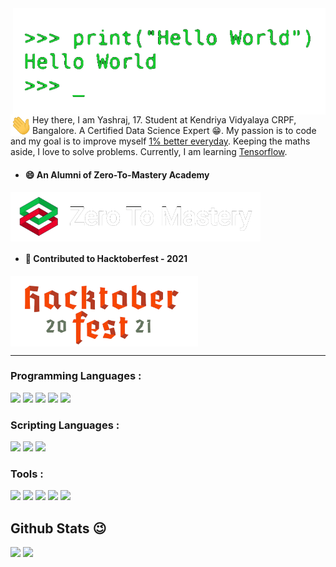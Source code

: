 <img align="right" width=500 src="./assets/Hello.gif">
<br />

<img align="left" width="35px" src="./assets/Hi.gif">Hey there, I am Yashraj, 17. Student at Kendriya Vidyalaya CRPF, Bangalore. A Certified Data Science Expert 😁. 
My passion is to code and my goal is to improve myself [1% better everyday](https://github.com/yashraj2003e/yashraj2003e/blob/main/assets/1%25-better.png). Keeping the maths aside, I love to solve problems. Currently, I am learning [Tensorflow](https://www.tensorflow.org/).

<p>
  
  - <h4>😄 An Alumni of Zero-To-Mastery Academy</h4>
  <a href="https://zerotomastery.io/"> <img align="center" width=400 src="./assets/ZTM.png"> </a>

  - <h4>🥳 Contributed to Hacktoberfest - 2021</h4>
  <a href="https://hacktoberfest.digitalocean.com/"> <img align="center" width=300 src="./assets/Hacktoberfest_2.png"> </a>
</p>

---

<h3 align="left">Programming Languages : </h3>
<p>
  <img width=30 src="https://cdn.jsdelivr.net/gh/devicons/devicon/icons/cplusplus/cplusplus-original.svg" /> 
  <img width=30 src="https://cdn.jsdelivr.net/gh/devicons/devicon/icons/python/python-original.svg" />
  <img width=30 src="https://cdn.jsdelivr.net/gh/devicons/devicon/icons/java/java-original.svg" />
  <img width=30 src="https://cdn.jsdelivr.net/gh/devicons/devicon/icons/dart/dart-original.svg" />
  <img width=30 src="https://cdn.jsdelivr.net/gh/devicons/devicon/icons/mysql/mysql-original.svg" />
</p>
<h3 align="left">Scripting Languages : </h3>
<p>
  <img width=30 src="https://cdn.jsdelivr.net/gh/devicons/devicon/icons/javascript/javascript-original.svg" />
  <img width=30 src="https://cdn.jsdelivr.net/gh/devicons/devicon/icons/html5/html5-original.svg" />
  <img width=30 src="https://cdn.jsdelivr.net/gh/devicons/devicon/icons/css3/css3-original.svg" />
</p>
<h3 align="left">Tools : </h3>
<p>
  <img width=30 src="https://cdn.jsdelivr.net/gh/devicons/devicon/icons/tensorflow/tensorflow-original.svg" />
  <img width=30 src="https://cdn.jsdelivr.net/gh/devicons/devicon/icons/jupyter/jupyter-original-wordmark.svg" />
  <img width=30 src="https://cdn.jsdelivr.net/gh/devicons/devicon/icons/flutter/flutter-original.svg" />
  <img src="https://cdn.jsdelivr.net/gh/devicons/devicon/icons/vscode/vscode-original.svg" />
  <img width=30 src="https://cdn.jsdelivr.net/gh/devicons/devicon/icons/git/git-original.svg" />
</p>

<h2> Github Stats 😉 </h2>
<a>
  <img src="https://github-readme-stats.vercel.app/api?username=yashraj2003e&show_icons=true&theme=merko&border_color=008080">
</a>

<a href="https://github.com/yashraj2003e/github-readme-stats">
  <img src="https://github-readme-stats.vercel.app/api/wakatime?username=yashraj2003e&theme=merko&border_color=008080">
</a>

